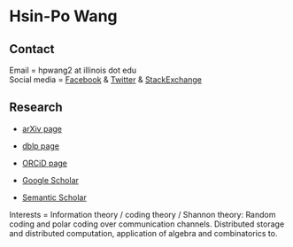 
# Hsin-Po Wang

## Contact

Email = hpwang2 at illinois dot edu  
Social media
= [Facebook](https://www.facebook.com/Xymbol.1)
& [Twitter](https://twitter.com/Xymbol_1)
& [StackExchange](https://stackexchange.com/users/4418253/symbol-1)

## Research

* [arXiv page](https://arxiv.org/a/wang_h_8.html)  
  
* [dblp page](https://dblp.org/pid/75/329-1.html)  
  
* [ORCiD page](https://orcid.org/0000-0003-2574-1510)  
  
* [Google Scholar](https://scholar.google.com/citations?user=tJ8-ChgAAAAJ)  
  
* [Semantic Scholar](https://www.semanticscholar.org/author/Hsin-Po-Wang/3003115)  
  

Interests =
Information theory / coding theory / Shannon theory:
Random coding and polar coding over communication channels.
Distributed storage and distributed computation,
application of algebra and combinatorics to.
